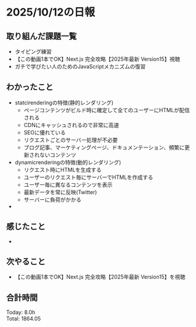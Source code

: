 # 2025/10/12の日報
## 取り組んだ課題一覧
* タイピング練習
* 【この動画1本でOK】Next.js 完全攻略【2025年最新 Version15】視聴
* ガチで学びたい人のためのJavaScriptメカニズムの復習
## わかったこと 
* statcirenderingの特徴(静的レンダリング)
  * ページコンテンツがビルド時に確定して全てのユーザーにHTMLが配信される
  * CDNにキャッシュされるので非常に高速
  * SEOに優れている
  * リクエストごとのサーバー処理が不必要
  * ブログ記事、マーケティングページ、ドキュメンテーション、頻繁に更新されないコンテンツ
* dynamicrenderingの特徴(動的レンダリング)
  * リクエスト時にHTMLを生成する
  * ユーザーのリクエスト毎にサーバーでHTMLを作成する
  * ユーザー毎に異なるコンテンツを表示
  * 最新データを常に反映(Twitter)
  * サーバーに負荷がかかる
*     
## 感じたこと
* 
## 次やること
* 【この動画1本でOK】Next.js 完全攻略【2025年最新 Version15】を視聴
##  合計時間 
Today: 8.0h<br>
Total: 1864.05
